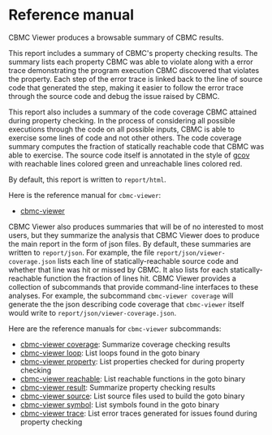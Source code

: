 # Reference manual

CBMC Viewer produces a browsable summary of CBMC results.

This report includes a summary of CBMC's property checking results. The
summary lists each property CBMC was able to violate along with a error trace
demonstrating the program execution CBMC discovered that violates the
property.  Each step of the error trace is linked back to the line of
source code that generated the step, making it easier to follow the error
trace through the source code and debug the issue raised by CBMC.

This report also includes a summary of the code coverage CBMC attained during
property checking.  In the process of considering all possible executions
through the code on all possible inputs, CBMC is able to exercise some lines
of code and not other others.  The code coverage summary computes the fraction of
statically reachable code that CBMC was able to exercise.  The source code
itself is annotated in the style of [gcov](https://en.wikipedia.org/wiki/Gcov)
with reachable lines colored green and unreachable lines colored red.

By default, this report is written to `report/html`.

Here is the reference manual for `cbmc-viewer`:

* [cbmc-viewer](cbmc-viewer.md)

CBMC Viewer also produces summaries that will be of no interested to
most users, but they summarize the analysis that
CBMC Viewer does to produce the main report
in the form of json files.
By default, these summaries are written to `report/json`.
For example, the file `report/json/viewer-coverage.json`
lists each line of statically-reachable source code and whether that line
was hit or missed by CBMC. It also lists for each statically-reachable
function the fraction of lines hit.
CBMC Viewer provides a collection
of subcommands that provide command-line interfaces to these analyses.
For example, the subcommand `cbmc-viewer coverage` will generate the
the json describing code coverage
that `cbmc-viewer` itself would write to `report/json/viewer-coverage.json`.

Here are the reference manuals for `cbmc-viewer` subcommands:

* [cbmc-viewer coverage](cbmc-viewer-coverage.md): Summarize coverage checking results
* [cbmc-viewer loop](cbmc-viewer-loop.md): List loops found in the goto binary
* [cbmc-viewer property](cbmc-viewer-property.md): List properties checked for during property checking
* [cbmc-viewer reachable](cbmc-viewer-reachable.md): List reachable functions in the goto binary
* [cbmc-viewer result](cbmc-viewer-result.md): Summarize property checking results
* [cbmc-viewer source](cbmc-viewer-source.md): List source files used to build the goto binary
* [cbmc-viewer symbol](cbmc-viewer-symbol.md): List symbols found in the goto binary
* [cbmc-viewer trace](cbmc-viewer-trace.md): List error traces generated for issues found during property checking
